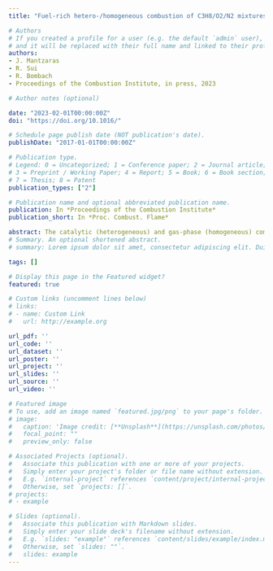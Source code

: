 ```yaml
---
title: "Fuel-rich hetero-/homogeneous combustion of C3H8/O2/N2 mixtures over rhodium"

# Authors
# If you created a profile for a user (e.g. the default `admin` user), write the username (folder name) here 
# and it will be replaced with their full name and linked to their profile.
authors:
- J. Mantzaras
- R. Sui
- R. Bombach
- Proceedings of the Combustion Institute, in press, 2023

# Author notes (optional)

date: "2023-02-01T00:00:00Z"
doi: "https://doi.org/10.1016/"

# Schedule page publish date (NOT publication's date).
publishDate: "2017-01-01T00:00:00Z"

# Publication type.
# Legend: 0 = Uncategorized; 1 = Conference paper; 2 = Journal article;
# 3 = Preprint / Working Paper; 4 = Report; 5 = Book; 6 = Book section;
# 7 = Thesis; 8 = Patent
publication_types: ["2"]

# Publication name and optional abbreviated publication name.
publication: In *Proceedings of the Combustion Institute*
publication_short: In *Proc. Combust. Flame*

abstract: The catalytic (heterogeneous) and gas-phase (homogeneous) combustion of C3H8/O2/N2 mixtures over rhodium was investigated experimentally and numerically at 5 bar and at fuel rich equivalence ratios φ = 2.0 3.5 relevant to propane Catalytic Partial Oxidation (CPO). In situ spatially resolved Raman measurements of major gas phase species concentrations and Planar Laser Induced Fluorescence (PLIF) of formaldehyde were applied in an optically accessible channel flow reactor to monitor the catalytic and gas phase processes, respectively, while accompanying 2D simulations were carried out with detailed hetero-/homogeneous chemical reaction mechanisms. Due to the high gas phase reactivity of propane, homogeneous chemistry could not be ignored over most of the reactor’s oxidation zone length (upstream zone where the deficient reactant oxygen is not fully consumed). The presence of gas phase chemistry deteriorated the otherwise high catalytic syngas (H2 and CO) selectivities over the oxidation zone. Raman measurements of major gas-phase species concentrations over the restricted oxidation zone length without appreciable gas-phase chemistry showed that the catalytic reaction mechanism slightly underpredicted (overpredicted) the H2 (CO) formation. The same behavior was also attested over the remaining length of the oxidation zone where combined catalytic and gas phase chemistry was present. The production of considerable amounts of H2 at the highest investigated equivalence ratio of 3.5 accelerated the onset of homogeneous ignition and the formation of strong flames. The discrepancies between measured and predicted homogeneous ignition distances were less than 6.8% in all cases, illustrating the validity of the employed hetero-/homogeneous kinetic schemes. Contrary to past methane CPO studies, the contribution of gas phase chemistry and the formation of strong flames in propane CPO was detrimental to syngas production. 
# Summary. An optional shortened abstract.
# summary: Lorem ipsum dolor sit amet, consectetur adipiscing elit. Duis posuere tellus ac convallis placerat. Proin tincidunt magna sed ex sollicitudin condimentum.

tags: []

# Display this page in the Featured widget?
featured: true

# Custom links (uncomment lines below)
# links:
# - name: Custom Link
#   url: http://example.org

url_pdf: ''
url_code: ''
url_dataset: ''
url_poster: ''
url_project: ''
url_slides: ''
url_source: ''
url_video: ''

# Featured image
# To use, add an image named `featured.jpg/png` to your page's folder. 
# image:
#   caption: 'Image credit: [**Unsplash**](https://unsplash.com/photos/pLCdAaMFLTE)'
#   focal_point: ""
#   preview_only: false

# Associated Projects (optional).
#   Associate this publication with one or more of your projects.
#   Simply enter your project's folder or file name without extension.
#   E.g. `internal-project` references `content/project/internal-project/index.md`.
#   Otherwise, set `projects: []`.
# projects:
# - example

# Slides (optional).
#   Associate this publication with Markdown slides.
#   Simply enter your slide deck's filename without extension.
#   E.g. `slides: "example"` references `content/slides/example/index.md`.
#   Otherwise, set `slides: ""`.
#   slides: example
---
```


